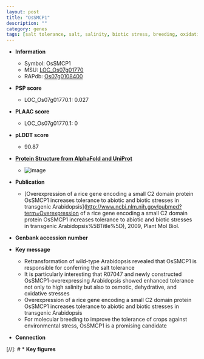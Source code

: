 ```yaml
---
layout: post
title: "OsSMCP1"
description: ""
category: genes
tags: [salt tolerance, salt, salinity, biotic stress, breeding, oxidative]
---
```


* **Information**  
    + Symbol: OsSMCP1  
    + MSU: [LOC_Os07g01770](http://rice.plantbiology.msu.edu/cgi-bin/ORF_infopage.cgi?orf=LOC_Os07g01770)  
    + RAPdb: [Os07g0108400](http://rapdb.dna.affrc.go.jp/viewer/gbrowse_details/irgsp1?name=Os07g0108400)  

* **PSP score**  
    + LOC_Os07g01770.1: 0.027 

* **PLAAC score**  
    + LOC_Os07g01770.1: 0 

* **pLDDT score**
    + 90.87

* **[Protein Structure from AlphaFold and UniProt](https://www.uniprot.org/uniprotkb/A0A0P0X235/entry#structure)**
    + ![image](https://ricepsp.github.io/images/A/AF-A0A0P0X235-F1.png)

* **Publication**  
    + [Overexpression of a rice gene encoding a small C2 domain protein OsSMCP1 increases tolerance to abiotic and biotic stresses in transgenic Arabidopsis](http://www.ncbi.nlm.nih.gov/pubmed?term=Overexpression of a rice gene encoding a small C2 domain protein OsSMCP1 increases tolerance to abiotic and biotic stresses in transgenic Arabidopsis%5BTitle%5D), 2009, Plant Mol Biol.

* **Genbank accession number**  

* **Key message**  
    + Retransformation of wild-type Arabidopsis revealed that OsSMCP1 is responsible for conferring the salt tolerance
    + It is particularly interesting that R07047 and newly constructed OsSMCP1-overexpressing Arabidopsis showed enhanced tolerance not only to high salinity but also to osmotic, dehydrative, and oxidative stresses
    + Overexpression of a rice gene encoding a small C2 domain protein OsSMCP1 increases tolerance to abiotic and biotic stresses in transgenic Arabidopsis
    + For molecular breeding to improve the tolerance of crops against environmental stress, OsSMCP1 is a promising candidate

* **Connection**  

[//]: # * **Key figures**  


